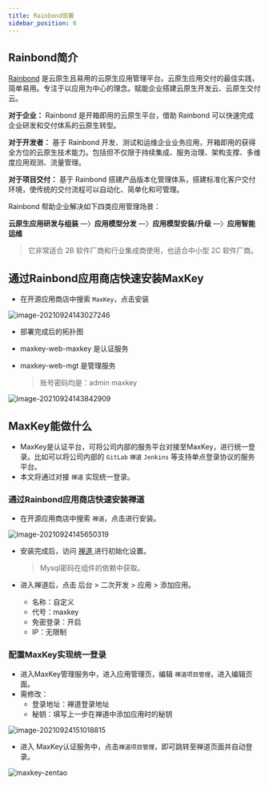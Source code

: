 ```yaml
---
title: Rainbond部署
sidebar_position: 6
---
```


## Rainbond简介
 
[Rainbond](https://github.com/goodrain/rainbond) 是云原生且易用的云原生应用管理平台。云原生应用交付的最佳实践，简单易用。专注于以应用为中心的理念。赋能企业搭建云原生开发云、云原生交付云。

**对于企业：** Rainbond 是开箱即用的云原生平台，借助 Rainbond 可以快速完成企业研发和交付体系的云原生转型。

**对于开发者：** 基于 Rainbond 开发、测试和运维企业业务应用，开箱即用的获得全方位的云原生技术能力。包括但不仅限于持续集成、服务治理、架构支撑、多维度应用观测、流量管理。

**对于项目交付：** 基于 Rainbond 搭建产品版本化管理体系，搭建标准化客户交付环境，使传统的交付流程可以自动化、简单化和可管理。

Rainbond 帮助企业解决如下四类应用管理场景：

**云原生应用研发与组装** —〉**应用模型分发** —〉**应用模型安装/升级** —〉**应用智能运维**

> 它非常适合 2B 软件厂商和行业集成商使用，也适合中小型 2C 软件厂商。

## 通过Rainbond应用商店快速安装MaxKey

* 在开源应用商店中搜索 `MaxKey`，点击安装

![image-20210924143027246](https://i.loli.net/2021/09/24/oi8G2eVf1B97UDP.png)

* 部署完成后的拓扑图

* maxkey-web-maxkey 是认证服务

* maxkey-web-mgt 是管理服务

  > 账号密码均是：admin   maxkey

![image-20210924143842909](https://i.loli.net/2021/09/24/xbdDGjAIvuVMXOf.png)

## MaxKey能做什么

* MaxKey是认证平台，可将公司内部的服务平台对接至MaxKey，进行统一登录。比如可以将公司内部的 `GitLab` `禅道` `Jenkins` 等支持单点登录协议的服务平台。
* 本文将通过对接  `禅道` 实现统一登录。

### 通过Rainbond应用商店快速安装禅道

* 在开源应用商店中搜索 `禅道`，点击进行安装。

![image-20210924145650319](https://i.loli.net/2021/09/24/3VeDYIg6nm5lGrx.png)

* 安装完成后，访问 [禅道 ](https://www.zentao.net/book)进行初始化设置。

  > Mysql密码在组件的依赖中获取。

* 进入禅道后，点击  后台 > 二次开发 > 应用 > 添加应用。
  * 名称：自定义
  * 代号：maxkey
  * 免密登录：开启
  * IP：无限制

### 配置MaxKey实现统一登录

* 进入MaxKey管理服务中，进入应用管理页，编辑 `禅道项目管理`，进入编辑页面。
* 需修改：
  * 登录地址：禅道登录地址
  * 秘钥：填写上一步在禅道中添加应用时的秘钥



![image-20210924151018815](https://i.loli.net/2021/09/24/EfArgPO168YmMzS.png)

* 进入 MaxKey认证服务中，点击`禅道项目管理`，即可跳转至禅道页面并自动登录。

![maxkey-zentao](https://static.goodrain.com/images/maxkey-zentao.gif)
